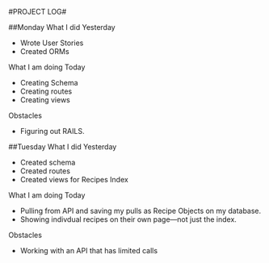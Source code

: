 #PROJECT LOG#



##Monday
What I did Yesterday

*   Wrote User Stories
*   Created ORMs

What I am doing Today

*   Creating Schema
*   Creating routes
*   Creating views

Obstacles

*	Figuring out RAILS.

##Tuesday
What I did Yesterday

*   Created schema
*   Created routes
*   Created views for Recipes Index

What I am doing Today

*   Pulling from API and saving my pulls as Recipe Objects on my database.
*   Showing indivdual recipes on their own page—not just the index.

Obstacles

*	Working with an API that has limited calls



